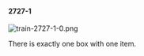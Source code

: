 #### 2727-1
![train-2727-1-0.png](https://github.com/lil-lab/nlvr/raw/master/nlvr/train/images/57/train-2727-1-0.png "train-2727-1-0.png")

There is exactly one box with one item.